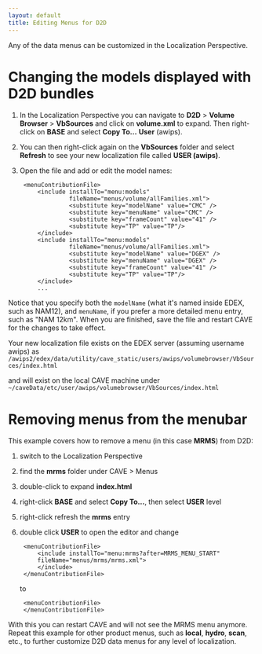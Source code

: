 ```yaml
---
layout: default
title: Editing Menus for D2D
---
```


Any of the data menus can be customized in the Localization Perspective.  

# Changing the models displayed with D2D bundles

1. In the Localization Perspective you can navigate to **D2D** > **Volume Browser** > **VbSources** and click on **volume.xml** to expand. Then right-click on **BASE** and select **Copy To...** **User** (awips).

2. You can then right-click again on the **VbSources** folder and select **Refresh** to see your new localization file called **USER (awips)**.  

3. Open the file and add or edit the model names: 

        <menuContributionFile>
        	<include installTo="menu:models" 
                     fileName="menus/volume/allFamilies.xml">
                     <substitute key="modelName" value="CMC" />
                     <substitute key="menuName" value="CMC" />
                     <substitute key="frameCount" value="41" />
                     <substitute key="TP" value="TP"/>
            </include>
        	<include installTo="menu:models" 
                     fileName="menus/volume/allFamilies.xml">
                     <substitute key="modelName" value="DGEX" />
                     <substitute key="menuName" value="DGEX" />
                     <substitute key="frameCount" value="41" />
                     <substitute key="TP" value="TP"/>
            </include>
            ...

Notice that you specify both the `modelName` (what it's named inside EDEX, such as NAM12), and `menuName`, if you prefer a more detailed menu entry, such as "NAM 12km". When you are finished, save the file and restart CAVE for the changes to take effect.

Your new localization file exists on the EDEX server (assuming username awips) as
`/awips2/edex/data/utility/cave_static/users/awips/volumebrowser/VbSources/index.html`

and will exist on the local CAVE machine under `~/caveData/etc/user/awips/volumebrowser/VbSources/index.html`


# Removing menus from the menubar

This example covers how to remove a menu (in this case **MRMS**) from D2D:

1. switch to the Localization Perspective
2. find the **mrms** folder under CAVE > Menus
3. double-click to expand **index.html**
4. right-click **BASE** and select **Copy To...**, then select **USER** level
5. right-click refresh the **mrms** entry
6. double click **USER** to open the editor and change
    
        <menuContributionFile>
            <include installTo="menu:mrms?after=MRMS_MENU_START"
            fileName="menus/mrms/mrms.xml">
            </include>
        </menuContributionFile>

    to 
    
        <menuContributionFile>
        </menuContributionFile>

With this you can restart CAVE and will not see the MRMS menu anymore.  Repeat this example for other product menus, such as **local**, **hydro**, **scan**, etc., to further customize D2D data menus for any level of localization.